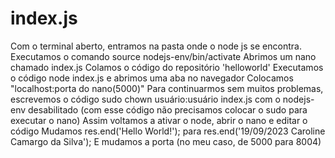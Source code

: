 # index.js
Com o terminal aberto, entramos na pasta onde o node js se encontra.
Executamos o comando source nodejs-env/bin/activate
Abrimos um nano chamado index.js
Colamos o código do repositório 'helloworld'
Executamos o código node index.js e abrimos uma aba no navegador
Colocamos "localhost:porta do nano(5000)"
Para continuarmos sem muitos problemas, escrevemos o código sudo chown usuário:usuário index.js com o nodejs-env desabilitado (com esse código não precisamos colocar o sudo para executar o nano)
Assim voltamos a ativar o node, abrir o nano e editar o código
Mudamos res.end('Hello World!'); para res.end('19/09/2023 Caroline Camargo da Silva');
E mudamos a porta (no meu caso, de 5000 para 8004)
